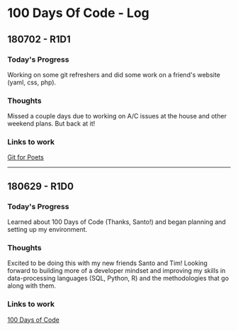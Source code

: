 # 100 Days Of Code - Log

## 180702 - R1D1

### Today's Progress

Working on some git refreshers and did some work on a friend's website (yaml, css, php).

### Thoughts

Missed a couple days due to working on A/C issues at the house and other weekend plans. But back at it!

### Links to work

[Git for Poets](https://www.youtube.com/playlist?list=PLRqwX-V7Uu6ZF9C0YMKuns9sLDzK6zoiV)

- - - 

## 180629 - R1D0

### Today's Progress

Learned about 100 Days of Code (Thanks, Santo!) and began planning and setting up my environment.

### Thoughts

Excited to be doing this with my new friends Santo and Tim! Looking forward to building more of a developer mindset and improving my skills in data-processing languages (SQL, Python, R) and the methodologies that go along with them.

### Links to work

[100 Days of Code](http://www.100daysofcode.com)  

[//]: # (This is a hidden comment.)
